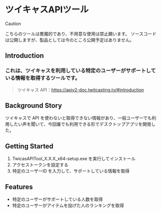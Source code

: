 # ツイキャスAPIツール

> [!CAUTION]
> こちらのツールは悪魔的であり、不用意な使用は禁止願います。
> ソースコードは公開しますが、製品としては今のところ公開予定はありません。

## Introduction

### これは、ツイキャスを利用している特定のユーザーがサポートしている情報を取得するツールです。

> ツイキャス API：https://apiv2-doc.twitcasting.tv/#introduction

## Background Story

ツイキャスで API を使わないと取得できない情報があり、一般ユーザーでも利用したい声を聞いて、今回誰でも利用できる形でデスクトップアプリを開発した。

## Getting Started

1. TwicasAPITool_X.X.X_x64-setup.exe を実行してインストール
2. アクセストークンを設定する
3. 特定のユーザーID を入力して、サポートしている情報を取得

## Features

- 特定のユーザーがサポートしている人数を取得
- 特定のユーザーがアイテムを投げた人のランキングを取得